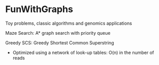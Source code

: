 # FunWithGraphs
Toy problems, classic algorithms and genomics applications

Maze Search: A* graph search with priority queue

Greedy SCS: Greedy Shortest Common Superstring
  - Optimized using a network of look-up tables: O(n) in the number of reads
